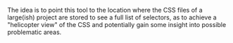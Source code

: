 The idea is to point this tool to the location where the CSS files of a large(ish) 
project are stored to see a full list of selectors, as to achieve a "helicopter 
view" of the CSS and potentially gain some insight into possible problematic areas.

